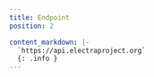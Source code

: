 ```yaml
---
title: Endpoint
position: 2

content_markdown: |-
  `https://api.electraproject.org`
  {: .info }
---
```

